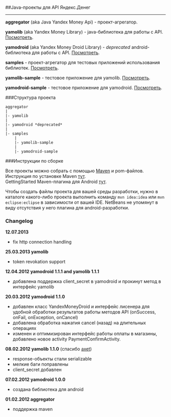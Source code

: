 ##Java-проекты для API Яндекс.Денег

- - -

**aggregator** (aka Java Yandex Money Api) - проект-агрегатор.

**yamolib** (aka Yandex Money Library) - java-библиотека для работы с API. [Посмотреть](https://github.com/melnikovdv/Java-Yandex.Money-API-SDK/tree/master/yamolib).

**yamodroid** (aka Yandex Money Droid Library) - *deprecated* android-библиотека для работы c API. [Посмотреть](https://github.com/melnikovdv/Java-Yandex.Money-API-SDK/tree/master/yamodroid).

**samples** - проект-агрегатор для тестовых приложений использования библиотек. [Посмотреть](https://github.com/melnikovdv/Java-Yandex.Money-API-SDK/tree/master/samples).

**yamolib-sample** - тестовое приложение для yamolib. [Посмотреть](https://github.com/melnikovdv/Java-Yandex.Money-API-SDK/tree/master/samples/yamolib-sample).

**yamodroid-sample** - тестовое приложение для yamodroid. [Посмотреть](https://github.com/melnikovdv/Java-Yandex.Money-API-SDK/tree/master/samples/yamodroid-sample).

###Структура проекта

    aggregator
    |
    |- yamolib
    |
    |- yamodroid *deprecated*
    |
    |- samples
        |
        |- yamolib-sample
        |
        |- yamodroid-sample

###Инструкции по сборке

Все проекты можно собрать с помощью [Maven](http://en.wikipedia.org/wiki/Apache_Maven) и pom-файлов. Инструкция по установке Maven [тут](http://maven.apache.org/download.html).   
GettingStarted Maven-плагина для Android [тут](http://code.google.com/p/maven-android-plugin/wiki/GettingStarted).

Чтобы создать файлы проекта для вашей среды разработки, нужно в каталоге какого-либо проекта выполнить команду `mvn idea:idea` или `mvn eclipse:eclipse` в зависимости от вашей IDE. NetBeans не упомянут в виду отсутствия у него плагина для android-разработки.

### Changelog

**12.07.2013**

* fix http connection handling

**25.03.2013 yamolib**

* token revokation support

**12.04.2012 yamodroid 1.1.1 and yamolib 1.1.1**

* добавлена поддержка client_secret в yamodroid и прокинут метод в интерфейс yamolib

**20.03.2012 yamodroid 1.1.0**

* добавлен класс YandexMoneyDroid и интерфейс лисенера для удобной обработки результатов работы методов API (onSuccess,
 onFail, onException, onCancel)
* добавлена обработка нажатия cancel (назад) на длительных операциях
* изменен и оптимизирован интерфейс работы оплаты в магазины, добавлено новое activity PaymentConfirmActivity.

**08.02.2012 yamolib 1.1.0** (спасибо [axet](https://github.com/axet))

* response-объекты стали serializable
* мелкие баги поправлены
* client_secret добавлен

    
**07.02.2012 yamodroid 1.0.0**

* создана библиотека для android
    
**01.02.2012 aggregator**

* поддержка maven
